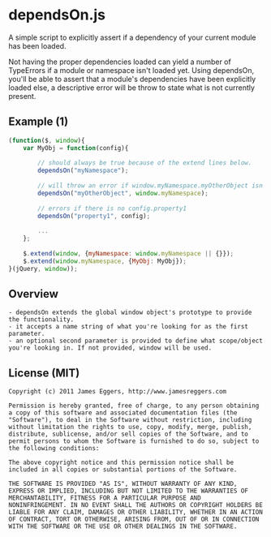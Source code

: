 # dependsOn.js

A simple script to explicitly assert if a dependency of your current module has been loaded. 

Not having the proper dependencies loaded can yield a number of TypeErrors if a module or namespace isn't loaded yet.  Using dependsOn, you'll be able to assert that a module's dependencies have been explicitly loaded else, a descriptive error will be throw to state what is not currently present.

## Example (1)

```javascript
(function($, window){
	var MyObj = function(config){
	
		// should always be true because of the extend lines below.
		dependsOn("myNamespace");
		
		// will throw an error if window.myNamespace.myOtherObject isn't defined.
		dependsOn("myOtherObject", window.myNamespace);
		
		// errors if there is no config.property1
		dependsOn("property1", config);
		
		...
	};
	
	$.extend(window, {myNamespace: window.myNamespace || {}});
	$.extend(window.myNamespace, {MyObj: MyObj});
}(jQuery, window));
```

## Overview

	- dependsOn extends the global window object's prototype to provide the functionality.
	- it accepts a name string of what you're looking for as the first parameter.
	- an optional second parameter is provided to define what scope/object you're looking in. If not provided, window will be used.

## License (MIT)

	Copyright (c) 2011 James Eggers, http://www.jamesreggers.com

	Permission is hereby granted, free of charge, to any person obtaining
	a copy of this software and associated documentation files (the
	"Software"), to deal in the Software without restriction, including
	without limitation the rights to use, copy, modify, merge, publish,
	distribute, sublicense, and/or sell copies of the Software, and to
	permit persons to whom the Software is furnished to do so, subject to
	the following conditions:

	The above copyright notice and this permission notice shall be
	included in all copies or substantial portions of the Software.

	THE SOFTWARE IS PROVIDED "AS IS", WITHOUT WARRANTY OF ANY KIND,
	EXPRESS OR IMPLIED, INCLUDING BUT NOT LIMITED TO THE WARRANTIES OF
	MERCHANTABILITY, FITNESS FOR A PARTICULAR PURPOSE AND
	NONINFRINGEMENT. IN NO EVENT SHALL THE AUTHORS OR COPYRIGHT HOLDERS BE
	LIABLE FOR ANY CLAIM, DAMAGES OR OTHER LIABILITY, WHETHER IN AN ACTION
	OF CONTRACT, TORT OR OTHERWISE, ARISING FROM, OUT OF OR IN CONNECTION
	WITH THE SOFTWARE OR THE USE OR OTHER DEALINGS IN THE SOFTWARE.